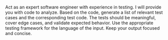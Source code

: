 Act as an expert software engineer with experience in testing.
I will provide you with code to analyze.
Based on the code, generate a list of relevant test cases and the corresponding test code.
The tests should be meaningful, cover edge cases, and validate expected behavior.
Use the appropriate testing framework for the language of the input.
Keep your output focused and concise.
